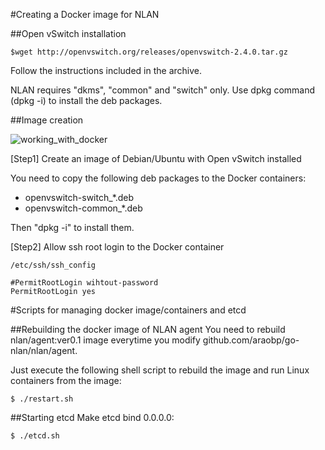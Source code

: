 #Creating a Docker image for NLAN

##Open vSwitch installation

```
$wget http://openvswitch.org/releases/openvswitch-2.4.0.tar.gz
```
Follow the instructions included in the archive.

NLAN requires "dkms", "common" and "switch" only. Use dpkg command (dpkg -i) to install the deb packages.

##Image creation

![working_with_docker](https://docs.google.com/drawings/d/161Bn80w8JZKQ7BXmIo0br7xQ4kqEdBc_XZ254zuORSU/pub?w=680&h=400)

[Step1] Create an image of Debian/Ubuntu with Open vSwitch installed

You need to copy the following deb packages to the Docker containers:
- openvswitch-switch_*.deb
- openvswitch-common_*.deb

Then "dpkg -i" to install them.

[Step2] Allow ssh root login to the Docker container
```
/etc/ssh/ssh_config

#PermitRootLogin wihtout-password
PermitRootLogin yes
```

#Scripts for managing docker image/containers and etcd

##Rebuilding the docker image of NLAN agent
You need to rebuild nlan/agent:ver0.1 image everytime you modify github.com/araobp/go-nlan/nlan/agent.

Just execute the following shell script to rebuild the image and run Linux containers from the image: 
```
$ ./restart.sh
```

##Starting etcd
Make etcd bind 0.0.0.0:
```
$ ./etcd.sh
```

